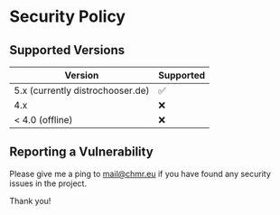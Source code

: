 # Security Policy

## Supported Versions

| Version | Supported          |
| ------- | ------------------ |
| 5.x (currently distrochooser.de)  | :white_check_mark: |
| 4.x  | :x:    |
| < 4.0 (offline)  | :x:                |

## Reporting a Vulnerability

Please give me a ping to mail@chmr.eu if you have found any security issues in the project.

Thank you!
